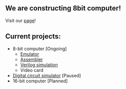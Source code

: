 ## We are constructing 8bit computer!

Visit our [page](https://kn-bb-computing.pl/)!

## Current projects:
- 8-bit computer [Ongoing]
  - [Emulator](https://github.com/KN-Breadboard-Computing/emulator) 
  - [Assembler](https://github.com/KN-Breadboard-Computing/assembler)
  - [Verilog simulation](https://github.com/KN-Breadboard-Computing/computer)
  - Video card
- [Digital circuit simulator](https://github.com/KN-Breadboard-Computing/simulator) [Paused]
- 16-bit computer [Planned]
